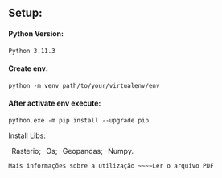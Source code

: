 ## Setup:
#### Python Version:
~~~
Python 3.11.3
~~~

#### Create env:
~~~
python -m venv path/to/your/virtualenv/env
~~~

#### After activate env execute:
~~~
python.exe -m pip install --upgrade pip
~~~

Install Libs:

 -Rasterio;
 -Os;
 -Geopandas;
 -Numpy.
 
~~~
Mais informações sobre a utilização ~~~~Ler o arquivo PDF
